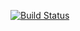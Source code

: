 [![Build Status](https://travis-ci.org/NovaCrypto/QrScanner.svg?branch=master)](https://travis-ci.org/NovaCrypto/QrScanner)
